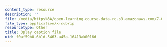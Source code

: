 ```yaml
---
content_type: resource
description: ''
file: /media/https%3A/open-learning-course-data-rc.s3.amazonaws.com/7-012-introduction-to-biology-fall-2004/f0af59b06b1d5463a45a16413ab0016d_Eqom7VcaEKI.vtt
file_type: application/x-subrip
resourcetype: Other
title: 3play caption file
uid: f0af59b0-6b1d-5463-a45a-16413ab0016d
---
```

